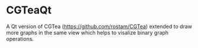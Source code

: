 # CGTeaQt
A Qt version of CGTea (https://github.com/rostam/CGTea) extended to draw more graphs in the same view which helps to visalize binary graph operations. 
